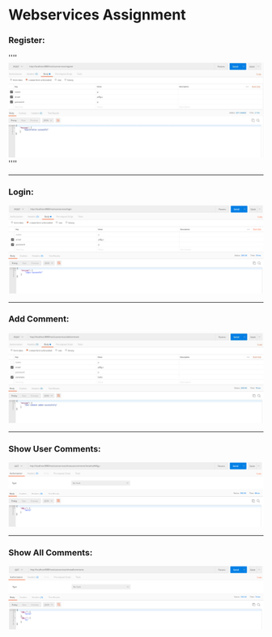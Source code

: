 # Webservices Assignment

### Register:
''''
![Register](https://github.com/parichay28/JerseyWebservices/blob/master/Readme%20Images/register.jpg)
''''

----

### Login:
![Login](https://github.com/parichay28/JerseyWebservices/blob/master/Readme%20Images/login.png?raw=true)

----

### Add Comment:
![Add Comment](https://github.com/parichay28/JerseyWebservices/blob/master/Readme%20Images/addcomment.jpg)

----

### Show User Comments:
![Show User Comment](https://github.com/parichay28/JerseyWebservices/blob/master/Readme%20Images/showusercomments.png)

----

### Show All Comments:
![Show All Comments](https://github.com/parichay28/JerseyWebservices/blob/master/Readme%20Images/showallcomments.png)
